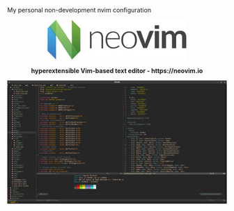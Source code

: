My personal non-development nvim configuration

<p align="center"><img src="images/nvim-logo.png" /></p>
<p align="center"><b>hyperextensible Vim-based text editor - https://neovim.io</b></p>
<p align="center"><img src="images/nvim-screenshot.png" /></p>

